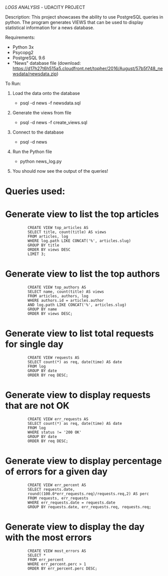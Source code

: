 *LOGS ANALYSIS* - UDACITY PROJECT

 Description:  This project showcases the ability to use PostgreSQL queries in python. 
              The program generates VIEWS that can be used to display statistical information
              for a news database.
 
 Requirements:
 - Python 3x
 - Psycopg2
 - PostgreSQL 9.6
 - "News" database file (download: https://d17h27t6h515a5.cloudfront.net/topher/2016/August/57b5f748_newsdata/newsdata.zip)


 To Run:
 1. Load the data onto the database
    - psql -d news -f newsdata.sql
 
 2. Generate the views from file
    - psql -d news -f create_views.sql
 
 3. Connect to the database 
    - psql -d news

 4. Run the Python file
    - python news_log.py

 5. You should now see the output of the queries!


# Queries used:
          

# Generate view to list the top articles

              CREATE VIEW top_articles AS
              SELECT title, count(title) AS views
              FROM articles, log
              WHERE log.path LIKE CONCAT('%', articles.slug)
              GROUP BY title
              ORDER BY views DESC
              LIMIT 3;


# Generate view to list the top authors

    	      CREATE VIEW top_authors AS
              SELECT name, count(title) AS views
              FROM articles, authors, log
              WHERE authors.id = articles.author
              AND log.path LIKE CONCAT('%', articles.slug)
              GROUP BY name
              ORDER BY views DESC;


# Generate view to list total requests for single day
              CREATE VIEW requests AS
              SELECT count(*) as req, date(time) AS date
              FROM log
              GROUP BY date
              ORDER BY req DESC;


# Generate view to display requests that are not OK
              CREATE VIEW err_requests AS
              SELECT count(*) as req, date(time) AS date
              FROM log
              WHERE status != '200 OK'
              GROUP BY date
              ORDER BY req DESC;


# Generate view to display percentage of errors for a given day
              CREATE VIEW err_percent AS
              SELECT requests.date,
              round((100.0*err_requests.req)/requests.req,2) AS perc
              FROM requests, err_requests
              WHERE err_requests.date = requests.date
              GROUP BY requests.date, err_requests.req, requests.req;


# Generate view to display the day with the most errors
              CREATE VIEW most_errors AS
              SELECT *
              FROM err_percent
              WHERE err_percent.perc > 1
              ORDER BY err_percent.perc DESC; 

